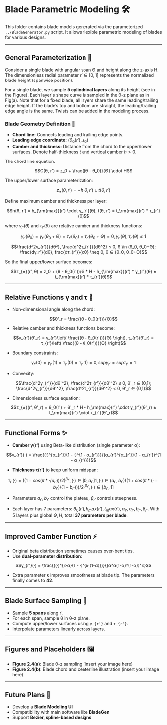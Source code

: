 # Blade Parametric Modeling 🛠️

This folder contains blade models generated via the parameterized `../BladeGenerator.py` script. It allows flexible parametric modeling of blades for various designs.

---

## General Parameterization 🔧

Consider a single blade with angular span Θ and height along the z-axis H. The dimensionless radial parameter $r' \in [0,1]$ represents the normalized blade height (spanwise position).

For a single blade, we sample **5 cylindrical layers** along its height (see in the Figure). Each layer's shape curve is sampled in the θ-z plane as in Fig(a). Note that for a fixed blade, all layers share the same leading/trailing edge height. If the blade’s top and bottom are straight, the leading/trailing edge angle is the same. Twists can be added in the modeling process.

### Blade Geometry Definition 📐

- **Chord line:** Connects leading and trailing edge points.  
- **Leading edge coordinate:** $(θ_0(r'), z_0)$  
- **Camber and thickness:** Distance from the chord to the upper/lower surfaces. Denote half-thickness $t$ and vertical camber $h>0$.

The chord line equation:

```math
C(θ, r') = z_0 + \frac{(θ - θ_0)}{Θ} \cdot H
```

The upper/lower surface parameterization:

```math
z_{±}(θ, r') = -h(θ, r') ± t(θ, r')
```

Define maximum camber and thickness per layer:

```math
h(θ, r') = h_{\rm{max}}(r') \cdot γ_{r'}(θ), t(θ, r') = t_\rm{max}(r') * τ_{r'}(θ)
```

where $γ_{r'}(θ)$ and $τ_{r'}(θ)$ are relative camber and thickness functions:

```math
γ_{r'}(θ_0) = γ_{r'}(θ_0+Θ) = τ_{r'}(θ_0) = τ_{r'}(θ_0+Θ) = 0, γ_{r'}(θ), τ_{r'}(θ) ≤ 1
```

```math
\frac{d^2γ_{r'}}{dθ²}, \frac{d^2τ_{r'}}{dθ^2} ≤ 0, θ \in (θ_0, θ_0+Θ); \frac{dγ_r'}{dθ}, frac{dτ_{r'}}{dθ} \neq 0, θ ∈ {θ_0, θ_0+Θ}
```

So the final upper/lower surface becomes:

```math
z_{±}(r', θ) = z_0 + (θ - θ_0(r'))/Θ * H - h_{\rm{max}}(r') * γ_{r'}(θ) ± t_{\rm{max}(r') * τ_{r'}(θ)
```

---

## Relative Functions γ and τ 🎯

- Non-dimensional angle along the chord:

```math
θ'_r = \frac{(θ - θ_0(r'))}{Θ}
```
- Relative camber and thickness functions become:

```math
γ_{r'}(θ'_r) = γ_{r'}\left( \frac{(θ - θ_0(r'))}{Θ} \right), τ_{r'}(θ'_r) = τ_{r'}\left( \frac{(θ - θ_0(r'))}{Θ} \right)
```

- Boundary constraints:

```math
γ_{r'}(0) = γ_{r'}(1) = τ_{r'}(0) = τ_{r'}(1) = 0, sup γ_{r'} = sup τ_{r'} = 1
```

- Convexity:

```math
\frac{d^2γ_{r'}}{dθ'^2}, \frac{d^2τ_{r'}}{dθ'^2} ≤ 0, θ'_r ∈ (0,1); \frac{d^2γ_{r'}}{dθ'^2}, \frac{d^2τ_{r'}}{dθ'^2} < 0, θ'_r ∈ {0,1}
```

- Dimensionless surface equation:

```math
z_{±}(r', θ'_r) = θ_0(r') + θ'_r * H - h_\rm{max}(r') \cdot γ_{r'}(θ'_r) ± t_\rm{max}(r') \cdot τ_{r'}(θ'_r)
```

---

## Functional Forms ✨

- **Camber γ(r')** using Beta-like distribution (single parameter α):

```math
γ_{r'}(·) = \frac{(·)^{α_{r'}}(1 - ·)^{1 - α_{r'}}}{(α_{r'}^{α_{r'}}(1 - α_{r'})^{1 - α_{r'}})}
```

- **Thickness τ(r')** to keep uniform midspan:

```math
τ_{r'}(·) =
{
((1 - cos(π * · / a_{r'}))/2)^{β_{r'}}, (·) ∈ [0, a_{r'}]
1, (·) ∈ (a_{r'}, b_{r'})
((1 + cos(π * (· - b_{r'})/(1 - b_{r'})))/2)^{β_{r'}}, (·) ∈ [b_{r'}, 1]
}
```

- Parameters $a_{r'}, b_{r'}$ control the plateau, $β_{r'}$ controls steepness.

- Each layer has 7 parameters: $θ_0(r'), h_max(r'), t_max(r'), α_{r'}, a_{r'}, b_{r'}, β_{r'}$. With 5 layers plus global $Θ, H$, total **37 parameters per blade**.

---

## Improved Camber Function ⚡

- Original beta distribution sometimes causes over-bent tips.  
- Use **dual-parameter distribution**:

```math
γ_{r'}(·) = \frac{((·)^{κ·α}(1 - ·)^{κ·(1-α)})}{(α^α(1-α)^(1-α))^κ}
```

- Extra parameter $κ$ improves smoothness at blade tip. The parameters finally comes to **42**.

---

## Blade Surface Sampling 📐

- Sample **5 spans** along r'.  
- For each span, sample θ in θ-z plane.  
- Compute upper/lower surfaces using `γ_{r'}` and `τ_{r'}`.  
- Interpolate parameters linearly across layers.

---

## Figures and Placeholders 🖼️

- **Figure 2.4(a)**: Blade θ-z sampling (insert your image here)  
- **Figure 2.4(b)**: Blade chord and centerline illustration (insert your image here)

---

## Future Plans 🚀

- Develop a **Blade Modeling UI**  
- Compatibility with main software like **BladeGen**  
- Support **Bezier, spline-based designs**  

